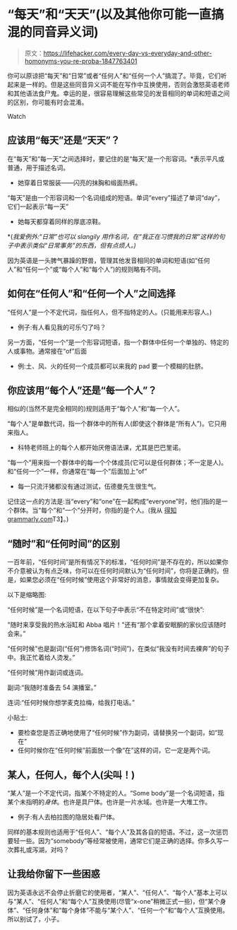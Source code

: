 # “每天”和“天天”(以及其他你可能一直搞混的同音异义词)

> 原文：<https://lifehacker.com/every-day-vs-everyday-and-other-homonyms-you-re-proba-1847763401>

你可以原谅把“每天”和“日常”或者“任何人”和“任何一个人”搞混了。毕竟，它们听起来是一样的。但是这些同音异义词不能在写作中互换使用，否则会激怒英语老师和其他语法食尸鬼。幸运的是，很容易理解这些常见的发音相同的单词和短语之间的区别，你可能有时会混淆。

Watch

## 应该用“每天”还是“天天”？

在“每天”和“每一天”之间选择时，要记住的是“每天”是一个形容词。*表示平凡或普通，用于描述名词。

*   她穿着日常服装——闪亮的抹胸和缎面热裤。

“每天”是由一个形容词和一个名词组成的短语。单词“every”描述了单词“day”，它们一起表示“每一天”

*   她每天都穿着同样的厚底凉鞋。

*(*我爱例外:“日常”也可以 slangily 用作名词，在“我正在习惯我的日常”这样的句子中表示类似“日常事务”的东西，但有点烦人。)*

因为英语是一头脾气暴躁的野兽，管理其他发音相同的单词和短语(如“任何人”和“任何一个”或“每个人”和“每个人”)的规则略有不同。

## **如何在“任何人”和“任何一个人”之间选择**

“任何人”是一个不定代词，指任何人，但不指特定的人。(只能用来形容人。)

*   例子:有人看见我的可乐勺了吗？

另一方面，“任何一个”是一个形容词短语，指一个群体中任何一个单独的、特定的人或事物。通常接在“of”后面

*   例:土、风、火的任何一个成员都可以来我的 pad 要一个模糊的肚脐。

## 你应该用“每个人”还是“每一个人”？

相似的(当然不是完全相同的)规则适用于“每个人”和“每一个人”。

“每个人”是单数代词，指一个群体中的所有人(即使这个群体是“所有人”)。它只用来指人。

*   科特老师班上的每个人都开始厌倦语法课，尤其是巴巴里诺。

“每一个”用来指一个群体中的每一个个体成员(它可以是任何群体；不一定是人)。和“任何一个”一样，你通常在“每一个”后面加上“of”

*   每一只流汗猪都没有通过测试，伍德曼先生很生气。

记住这一点的方法是:当“every”和“one”在一起构成“everyone”时，他们指的是一个群体。当“每个”和“一个”分开时，你指的是个人。(我从 [得知 grammarly.com](https://www.grammarly.com/blog/everyone-vs-every-one/#:~:text=Everyone%20(one%20word)%20should%20be,the%20people%20within%20a%20group.&text=Every%20one%20(two%20words)%20should,by%20an%20%E2%80%9Cof%E2%80%9D%20phrase.)T3】。)

## **“随时”和“任何时间”的区别**

一百年前，“任何时间”是所有情况下的标准，“任何时间”是不存在的，所以如果你不介意被认为有点乏味，你可以在任何时间默认为“任何时间”，你将是正确的。但是，如果您必须在“任何时候”使用这个非常好的消息，事情就会变得更加复杂。

以下是缩略图:

“任何时候”是一个名词短语，在以下句子中表示“不在特定时间”或“很快”:

"随时来享受我的热水浴缸和 Abba 唱片！"还有“那个拿着安眠酮的家伙应该随时会来。”

“任何时候”也是副词(“任何”)修饰名词(“时间”)，在类似“我没有时间去裸奔”的句子中。我正忙着给人烫发。”

“任何时候”用作副词或连词。

副词:“我随时准备去 54 演播室。”

连词:“任何时候你想学麦克拉梅，给我打电话。”

小贴士:

*   要检查您是否正确地使用了“任何时候”作为副词，请替换另一个副词，如“现在”
*   任何时候你在“任何时候”前面放一个像“在”这样的词，它一定是两个词。

## 某人，任何人，每个人(尖叫！)

“某人”是一个不定代词，指某个不特定的人。“Some body”是一个名词短语，指某个未指明的*身体*。也许是具尸体。也许是一片水域。也许是一大堆工作。

*   例子:有人去柏拉图的隐居处看尸体。

同样的基本规则也适用于“任何人”、“每个人”及其各自的短语。不过，这一次惩罚要轻一些。因为“somebody”等经常被使用，通常它们是正确的选择。你多久写一次葬礼或泻湖，对吗？

## 让我给你留下一些困惑

因为英语永远不会停止折磨它的使用者，“某人”、“任何人”、“每个人”基本上可以与“某人”、“任何人”和“每个人”互换使用(尽管“x-one”稍微正式一些)，但“某个身体”、“任何身体”和“每个身体”不能与“某个人”、“任何一个”和“每个人”互换使用。所以别试了，小子。